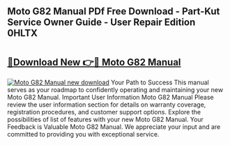 ## Moto G82 Manual PDf Free Download - Part-Kut Service Owner Guide - User Repair Edition 0HLTX

# <h2><a href="http://cf10986.oget.top/?id=Moto+G82+Manual">🔗Download New 👉🔴 Moto G82 Manual</a></h2>

[![Moto G82 Manual new download](https://i.imgur.com/5g1atiW.png)](http://cf10986.oget.top/?id=Moto+G82+Manual)
Your Path to Success This manual serves as your roadmap to confidently operating and maintaining your new Moto G82 Manual. Important User Information Moto G82 Manual Please review the user information section for details on warranty coverage, registration procedures, and customer support options. Explore the possibilities of list of features with your new Moto G82 Manual. Your Feedback is Valuable Moto G82 Manual. We appreciate your input and are committed to providing you with exceptional service.

